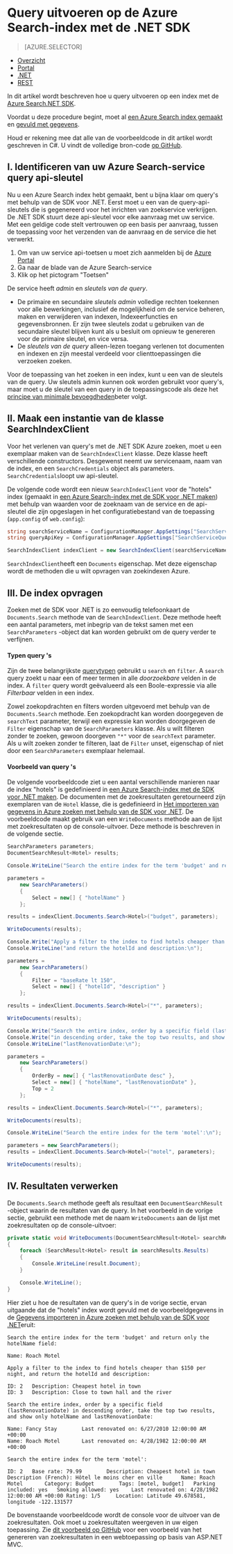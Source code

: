 <properties
    pageTitle="Uw Azure Search-Index met de .NET SDK query | Microsoft Azure | De zoekservice hosted cloud"
    description="Een zoekopdracht in Azure zoekopdracht samenstellen en gebruiken van zoekparameters zoekresultaten filteren en sorteren."
    services="search"
    manager="jhubbard"
    documentationCenter=""
    authors="brjohnstmsft"
/>

<tags
    ms.service="search"
    ms.devlang="dotnet"
    ms.workload="search"
    ms.topic="get-started-article"
    ms.tgt_pltfrm="na"
    ms.date="08/29/2016"
    ms.author="brjohnst"/>

# <a name="query-your-azure-search-index-using-the-net-sdk"></a>Query uitvoeren op de Azure Search-index met de .NET SDK
> [AZURE.SELECTOR]
- [Overzicht](search-query-overview.md)
- [Portal](search-explorer.md)
- [.NET](search-query-dotnet.md)
- [REST](search-query-rest-api.md)

In dit artikel wordt beschreven hoe u query uitvoeren op een index met de [Azure Search.NET SDK](https://msdn.microsoft.com/library/azure/dn951165.aspx).

Voordat u deze procedure begint, moet al [een Azure Search index gemaakt](search-what-is-an-index.md) en [gevuld met gegevens](search-what-is-data-import.md).

Houd er rekening mee dat alle van de voorbeeldcode in dit artikel wordt geschreven in C#. U vindt de volledige bron-code [op GitHub](http://aka.ms/search-dotnet-howto).

## <a name="i-identify-your-azure-search-services-query-api-key"></a>I. Identificeren van uw Azure Search-service query api-sleutel
Nu u een Azure Search index hebt gemaakt, bent u bijna klaar om query's met behulp van de SDK voor .NET. Eerst moet u een van de query-api-sleutels die is gegenereerd voor het inrichten van zoekservice verkrijgen. De .NET SDK stuurt deze api-sleutel voor elke aanvraag met uw service. Met een geldige code stelt vertrouwen op een basis per aanvraag, tussen de toepassing voor het verzenden van de aanvraag en de service die het verwerkt.

1. Om van uw service api-toetsen u moet zich aanmelden bij de [Azure Portal](https://portal.azure.com/)
2. Ga naar de blade van de Azure Search-service
3. Klik op het pictogram "Toetsen"

De service heeft *admin* en *sleutels van de query*.

  - De primaire en secundaire *sleutels admin* volledige rechten toekennen voor alle bewerkingen, inclusief de mogelijkheid om de service beheren, maken en verwijderen van indexen, Indexeerfuncties en gegevensbronnen. Er zijn twee sleutels zodat u gebruiken van de secundaire sleutel blijven kunt als u besluit om opnieuw te genereren voor de primaire sleutel, en vice versa.
  - De *sleutels van de query* alleen-lezen toegang verlenen tot documenten en indexen en zijn meestal verdeeld voor clienttoepassingen die verzoeken zoeken.

Voor de toepassing van het zoeken in een index, kunt u een van de sleutels van de query. Uw sleutels admin kunnen ook worden gebruikt voor query's, maar moet u de sleutel van een query in de toepassingscode als deze het [principe van minimale bevoegdheden](https://en.wikipedia.org/wiki/Principle_of_least_privilege)beter volgt.

## <a name="ii-create-an-instance-of-the-searchindexclient-class"></a>II. Maak een instantie van de klasse SearchIndexClient
Voor het verlenen van query's met de .NET SDK Azure zoeken, moet u een exemplaar maken van de `SearchIndexClient` klasse. Deze klasse heeft verschillende constructors. Desgewenst neemt uw servicenaam, naam van de index, en een `SearchCredentials` object als parameters. `SearchCredentials`loopt uw api-sleutel.

De volgende code wordt een nieuw `SearchIndexClient` voor de "hotels" index (gemaakt in [een Azure Search-index met de SDK voor .NET maken](search-create-index-dotnet.md)) met behulp van waarden voor de zoeknaam van de service en de api-sleutel die zijn opgeslagen in het configuratiebestand van de toepassing (`app.config` of `web.config`):

```csharp
string searchServiceName = ConfigurationManager.AppSettings["SearchServiceName"];
string queryApiKey = ConfigurationManager.AppSettings["SearchServiceQueryApiKey"];

SearchIndexClient indexClient = new SearchIndexClient(searchServiceName, "hotels", new SearchCredentials(queryApiKey));
```

`SearchIndexClient`heeft een `Documents` eigenschap. Met deze eigenschap wordt de methoden die u wilt opvragen van zoekindexen Azure.

## <a name="iii-query-your-index"></a>III. De index opvragen
Zoeken met de SDK voor .NET is zo eenvoudig telefoonkaart de `Documents.Search` methode van de `SearchIndexClient`. Deze methode heeft een aantal parameters, met inbegrip van de tekst samen met een `SearchParameters` -object dat kan worden gebruikt om de query verder te verfijnen.

#### <a name="types-of-queries"></a>Typen query 's
Zijn de twee belangrijkste [querytypen](search-query-overview.md#types-of-queries) gebruikt u `search` en `filter`. A `search` query zoekt u naar een of meer termen in alle _doorzoekbare_ velden in de index. A `filter` query wordt geëvalueerd als een Boole-expressie via alle _Filterbaar_ velden in een index.

Zowel zoekopdrachten en filters worden uitgevoerd met behulp van de `Documents.Search` methode. Een zoekopdracht kan worden doorgegeven de `searchText` parameter, terwijl een expressie kan worden doorgegeven de `Filter` eigenschap van de `SearchParameters` klasse. Als u wilt filteren zonder te zoeken, gewoon doorgeven `"*"` voor de `searchText` parameter. Als u wilt zoeken zonder te filteren, laat de `Filter` unset, eigenschap of niet door een `SearchParameters` exemplaar helemaal.

#### <a name="example-queries"></a>Voorbeeld van query 's

De volgende voorbeeldcode ziet u een aantal verschillende manieren naar de index "hotels" is gedefinieerd in [een Azure Search-index met de SDK voor .NET maken](search-create-index-dotnet.md#DefineIndex). De documenten met de zoekresultaten geretourneerd zijn exemplaren van de `Hotel` klasse, die is gedefinieerd in [Het importeren van gegevens in Azure zoeken met behulp van de SDK voor .NET](search-import-data-dotnet.md#HotelClass). De voorbeeldcode maakt gebruik van een `WriteDocuments` methode aan de lijst met zoekresultaten op de console-uitvoer. Deze methode is beschreven in de volgende sectie.

```csharp
SearchParameters parameters;
DocumentSearchResult<Hotel> results;

Console.WriteLine("Search the entire index for the term 'budget' and return only the hotelName field:\n");

parameters =
    new SearchParameters()
    {
        Select = new[] { "hotelName" }
    };

results = indexClient.Documents.Search<Hotel>("budget", parameters);

WriteDocuments(results);

Console.Write("Apply a filter to the index to find hotels cheaper than $150 per night, ");
Console.WriteLine("and return the hotelId and description:\n");

parameters =
    new SearchParameters()
    {
        Filter = "baseRate lt 150",
        Select = new[] { "hotelId", "description" }
    };

results = indexClient.Documents.Search<Hotel>("*", parameters);

WriteDocuments(results);

Console.Write("Search the entire index, order by a specific field (lastRenovationDate) ");
Console.Write("in descending order, take the top two results, and show only hotelName and ");
Console.WriteLine("lastRenovationDate:\n");

parameters =
    new SearchParameters()
    {
        OrderBy = new[] { "lastRenovationDate desc" },
        Select = new[] { "hotelName", "lastRenovationDate" },
        Top = 2
    };

results = indexClient.Documents.Search<Hotel>("*", parameters);

WriteDocuments(results);

Console.WriteLine("Search the entire index for the term 'motel':\n");

parameters = new SearchParameters();
results = indexClient.Documents.Search<Hotel>("motel", parameters);

WriteDocuments(results);
```

## <a name="iv-handle-search-results"></a>IV. Resultaten verwerken
De `Documents.Search` methode geeft als resultaat een `DocumentSearchResult` -object waarin de resultaten van de query. In het voorbeeld in de vorige sectie, gebruikt een methode met de naam `WriteDocuments` aan de lijst met zoekresultaten op de console-uitvoer:

```csharp
private static void WriteDocuments(DocumentSearchResult<Hotel> searchResults)
{
    foreach (SearchResult<Hotel> result in searchResults.Results)
    {
        Console.WriteLine(result.Document);
    }

    Console.WriteLine();
}
```

Hier ziet u hoe de resultaten van de query's in de vorige sectie, ervan uitgaande dat de "hotels" index wordt gevuld met de voorbeeldgegevens in de [Gegevens importeren in Azure zoeken met behulp van de SDK voor .NET](search-import-data-dotnet.md)eruit:

```
Search the entire index for the term 'budget' and return only the hotelName field:

Name: Roach Motel

Apply a filter to the index to find hotels cheaper than $150 per night, and return the hotelId and description:

ID: 2   Description: Cheapest hotel in town
ID: 3   Description: Close to town hall and the river

Search the entire index, order by a specific field (lastRenovationDate) in descending order, take the top two results, and show only hotelName and lastRenovationDate:

Name: Fancy Stay        Last renovated on: 6/27/2010 12:00:00 AM +00:00
Name: Roach Motel       Last renovated on: 4/28/1982 12:00:00 AM +00:00

Search the entire index for the term 'motel':

ID: 2   Base rate: 79.99        Description: Cheapest hotel in town     Description (French): Hôtel le moins cher en ville      Name: Roach Motel       Category: Budget        Tags: [motel, budget]   Parking included: yes   Smoking allowed: yes    Last renovated on: 4/28/1982 12:00:00 AM +00:00 Rating: 1/5     Location: Latitude 49.678581, longitude -122.131577

```

De bovenstaande voorbeeldcode wordt de console voor de uitvoer van de zoekresultaten. Ook moet u zoekresultaten weergeven in uw eigen toepassing. Zie [dit voorbeeld op GitHub](https://github.com/Azure-Samples/search-dotnet-getting-started/tree/master/DotNetSample) voor een voorbeeld van het genereren van zoekresultaten in een webtoepassing op basis van ASP.NET MVC.
